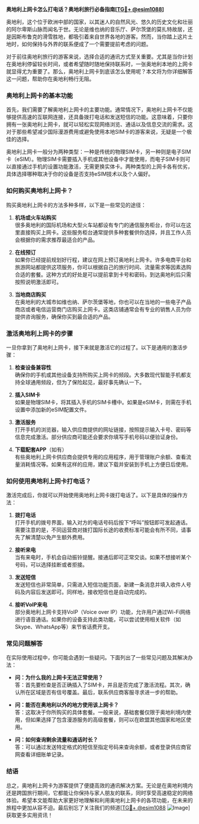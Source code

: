 **奥地利上网卡怎么打电话？奥地利旅行必备指南[[TG💪+ @esim1088](https://t.me/s/esim1088)]**

奥地利，这个位于欧洲中部的国家，以其迷人的自然风光、悠久的历史文化和壮丽的阿尔卑斯山脉而闻名于世。无论是维也纳的音乐厅、萨尔茨堡的莫扎特故居，还是因斯布鲁克的滑雪胜地，都吸引着来自世界各地的游客。然而，当你踏上这片土地时，如何保持与外界的联系便成了一个需要提前考虑的问题。

对于前往奥地利旅行的游客来说，选择合适的通讯方式至关重要。尤其是当你计划在奥地利停留较长时间，或者希望随时随地保持联系时，一张奥地利本地的上网卡就显得尤为重要了。那么，奥地利上网卡到底该怎么使用呢？本文将为你详细解答这一问题，帮助你在奥地利畅行无阻。

### 奥地利上网卡的基本功能

首先，我们需要了解奥地利上网卡的主要功能。通常情况下，奥地利上网卡不仅能够提供高速的互联网连接，还具备拨打电话和发送短信的功能。这意味着，只要你拥有一张奥地利上网卡，就可以轻松实现网络浏览、通话以及信息交流的需求。这对于那些希望减少国际漫游费用或避免使用本地SIM卡的游客来说，无疑是一个极佳的选择。

奥地利上网卡一般分为两种类型：一种是传统的物理SIM卡，另一种则是电子SIM卡（eSIM）。物理SIM卡需要插入手机或其他设备中才能使用，而电子SIM卡则可以直接通过手机的设置功能激活，无需更换实体卡。两种类型的上网卡各有优劣，具体选择哪种取决于你的设备是否支持eSIM技术以及个人偏好。

### 如何购买奥地利上网卡？

购买奥地利上网卡的方法多种多样，以下是一些常见的途径：

1. **机场或火车站购买**  
   很多奥地利的国际机场和大型火车站都设有专门的通信服务柜台，你可以在这里直接购买上网卡。这些服务柜台通常提供多种套餐供你选择，并且工作人员会根据你的需求推荐最适合的产品。

2. **在线预订**  
   如果你已经提前规划好行程，建议在网上预订奥地利上网卡。许多电商平台和旅游网站都提供这项服务，你可以根据自己的旅行时间、流量需求等因素选购合适的套餐。这种方式的好处是可以提前拿到卡号和密码，到达奥地利后只需按照说明激活即可。

3. **当地商店购买**  
   在奥地利的大城市如维也纳、萨尔茨堡等地，你也可以在当地的一些电子产品商店或者电信运营商门店购买上网卡。这类店铺通常会有专业的销售人员为你提供咨询服务，确保你买到最合适的产品。

### 激活奥地利上网卡的步骤

一旦你拿到了奥地利上网卡，接下来就是激活它的过程了。以下是通用的激活步骤：

1. **检查设备兼容性**  
   确保你的手机或其他设备支持所购买上网卡的频段。大多数现代智能手机都支持全球通用频段，但为了保险起见，最好事先确认一下。

2. **插入SIM卡**  
   如果是物理SIM卡，将其插入手机的SIM卡槽中。如果是eSIM卡，则需在手机设置中添加新的eSIM配置文件。

3. **激活服务**  
   打开手机的浏览器，输入供应商提供的网址链接，按照提示输入卡号、密码等信息完成激活。部分供应商可能还会要求你填写手机号码以便验证身份。

4. **下载配套APP**（如有）  
   有些奥地利上网卡供应商会提供专用的应用程序，用于管理账户余额、查看流量消耗情况等。如果有这样的应用，建议下载并安装到手机上方便日后使用。

### 如何使用奥地利上网卡打电话？

激活完成后，你就可以开始使用奥地利上网卡拨打电话了。以下是具体的操作方法：

1. **拨打电话**  
   打开手机的拨号界面，输入对方的电话号码后按下“呼叫”按钮即可发起通话。需要注意的是，不同运营商对拨打国际长途的收费标准可能会有所不同，请事先了解清楚以免产生额外费用。

2. **接听来电**  
   当有来电时，手机会自动振铃提醒。接通后即可正常交谈。如果不想接听某个号码，可以选择挂断或者拒接。

3. **发送短信**  
   发送短信也非常简单，只需进入短信功能页面，新建一条消息并填入收件人号码及内容后发送即可。同样地，接收短信也是自动完成的。

4. **接听VoIP来电**  
   部分奥地利上网卡支持VoIP（Voice over IP）功能，允许用户通过Wi-Fi网络进行语音通话。如果你的设备支持此类功能，可以尝试使用相关软件（如Skype、WhatsApp等）来节省话费开支。

### 常见问题解答

在实际使用过程中，你可能会遇到一些疑问。下面列出了一些常见问题及其解决办法：

- **问：为什么我的上网卡无法正常使用？**  
  答：首先要检查是否正确插入了SIM卡，并且是否完成了激活流程。其次，确认所在区域是否有信号覆盖。最后，联系供应商客服寻求进一步的帮助。

- **问：能否在奥地利以外的地方使用该上网卡？**  
  答：这取决于你所购买的具体套餐。一般来说，基础套餐仅限于奥地利境内使用，但如果选择了包含漫游服务的高级套餐，则可以在欧盟其他国家和地区使用。

- **问：如何查询剩余流量和通话时长？**  
  答：可以通过发送特定格式的短信至指定号码来查询余额，或者登录供应商官网查看详细账单记录。

### 结语

总之，奥地利上网卡为游客提供了便捷高效的通讯解决方案。无论是在奥地利境内还是跨国旅行期间，它都能让你保持与家人朋友的联系，同时享受高速稳定的网络体验。希望本文能帮助大家更好地理解和利用奥地利上网卡的各项功能，在未来的旅程中更加从容不迫。最后别忘了关注我们的频道[[TG💪+ @esim1088](https://t.me/s/esim1088) ![Image](https://i.postimg.cc/4NQfJmqS/Snipaste-2025-05-13-00-14-12.png)] 获取更多实用资讯！